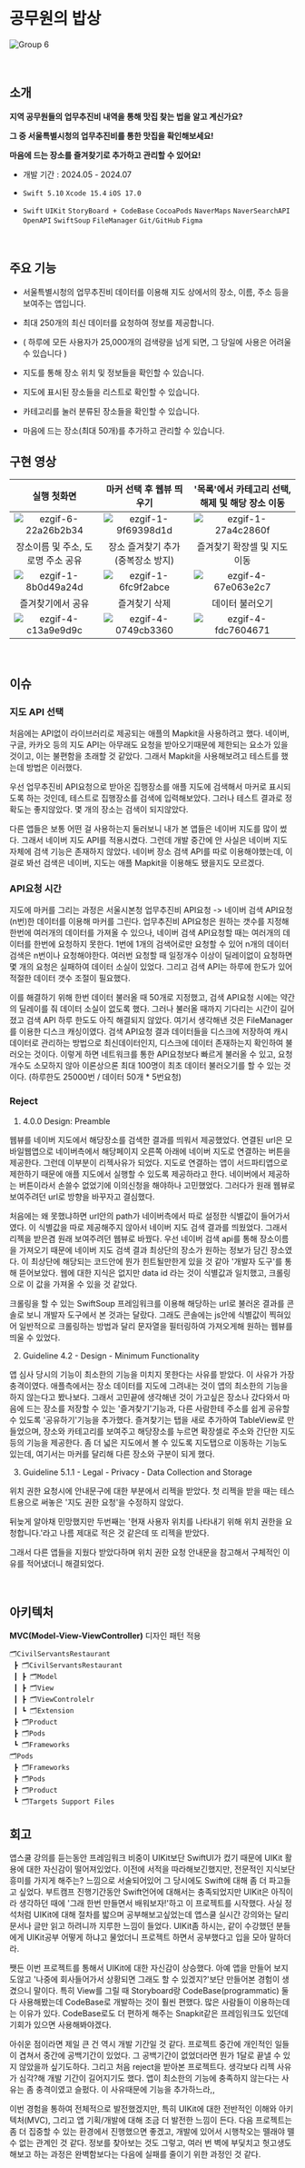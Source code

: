 # 공무원의 밥상

![Group 6](https://github.com/user-attachments/assets/fe5ce496-04a0-40c2-a932-cb132b063fa1)

<br>

## 소개

__지역 공무원들의 업무추진비 내역을 통해 맛집 찾는 법을 알고 계신가요?__

__그 중 서울특별시청의 업무추진비를 통한 맛집을 확인해보세요!__

__마음에 드는 장소를 즐겨찾기로 추가하고 관리할 수 있어요!__

- 개발 기간 : 2024.05 - 2024.07

- `Swift 5.10` `Xcode 15.4` `iOS 17.0`

- `Swift` `UIKit` `StoryBoard + CodeBase` `CocoaPods` `NaverMaps` `NaverSearchAPI` `OpenAPI` `SwiftSoup` `FileManager` `Git/GitHub` `Figma` 

<br>

## 주요 기능

- 서울특별시청의 업무추진비 데이터를 이용해 지도 상에서의 장소, 이름, 주소 등을 보여주는 앱입니다.

- 최대 250개의 최신 데이터를 요청하여 정보를 제공합니다.

- ( 하루에 모든 사용자가 25,000개의 검색량을 넘게 되면, 그 당일에 사용은 어려울 수 있습니다 )

- 지도를 통해 장소 위치 및 정보들을 확인할 수 있습니다.

- 지도에 표시된 장소들을 리스트로 확인할 수 있습니다.

- 카테고리를 눌러 분류된 장소들을 확인할 수 있습니다.

- 마음에 드는 장소(최대 50개)를 추가하고 관리할 수 있습니다.

## 구현 영상

|실행 첫화면|마커 선택 후 웹뷰 띄우기|'목록'에서 카테고리 선택, 해제 및 해당 장소 이동|
|:---:|:---:|:---:|
|![ezgif-6-22a26b2b34](https://github.com/user-attachments/assets/44286dd3-faf1-41de-92cb-61fde75badb9)|![ezgif-1-9f69398d1d](https://github.com/user-attachments/assets/aa3a811c-83bf-4104-bbed-6ad9129d87ed)|![ezgif-1-27a4c2860f](https://github.com/user-attachments/assets/6917cdde-a251-4db3-93de-ddd8c968a991)|
|장소이름 및 주소, 도로명 주소 공유|장소 즐겨찾기 추가(중복장소 방지)|즐겨찾기 확장셀 및 지도 이동|
|![ezgif-1-8b0d49a24d](https://github.com/user-attachments/assets/6b9787c2-65ae-4674-a92a-0f59089d72d7)|![ezgif-1-6fc9f2abce](https://github.com/user-attachments/assets/6e3826e0-5d78-4488-a50a-acb273d1783c)|![ezgif-4-67e063e2c7](https://github.com/user-attachments/assets/1955fede-d55a-4e4b-b5e8-5f8d3bc32438)|
|즐겨찾기에서 공유|즐겨찾기 삭제|데이터 불러오기|
|![ezgif-4-c13a9e9d9c](https://github.com/user-attachments/assets/fc79c68c-4ef3-401b-b788-9a2899aa6965)|![ezgif-4-0749cb3360](https://github.com/user-attachments/assets/a7aabd36-ad26-4916-9a3b-856d07eabb7e)|![ezgif-4-fdc7604671](https://github.com/user-attachments/assets/2a27eda3-9646-45f5-8bff-fea3da1f9277)|

<br>

## 이슈

### 지도 API 선택

 처음에는 API없이 라이브러리로 제공되는 애플의 Mapkit을 사용하려고 했다. 네이버, 구글, 카카오 등의 지도 API는 아무래도
요청을 받아오기때문에 제한되는 요소가 있을 것이고, 이는 불편함을 초래할 것 같았다. 그래서 Mapkit을 사용해보려고 테스트를 했는데 방법은 이러했다.

우선 업무추진비 API요청으로 받아온 집행장소를 애플 지도에 검색해서 마커로 표시되도록 하는 것인데, 테스트로 집행장소를 검색에 입력해보았다.
그러나 테스트 결과로 정확도는 좋지않았다. 몇 개의 장소는 검색이 되지않았다.

다른 앱들은 보통 어떤 걸 사용하는지 둘러보니 내가 본 앱들은 네이버 지도를 많이 썼다. 그래서 네이버 지도 API를 적용시켰다.
그런데 개발 중간에 안 사실은 네이버 지도 자체에 검색 기능은 존재하지 않았다. 네이버 장소 검색 API를 따로 이용해야했는데, 이걸로 봐선 검색은 네이버, 지도는 애플 Mapkit을 이용해도 됐을지도 모르겠다.

### API요청 시간

지도에 마커를 그리는 과정은 서울시본청 업무추진비 API요청 -> 네이버 검색 API요청(n번)한 데이터를 이용해 마커를 그린다.
업무추진비 API요청은 원하는 갯수를 지정해 한번에 여러개의 데이터를 가져올 수 있으나, 네이버 검색 API요청할 때는 여러개의 데이터를 한번에 요청하지 못한다.
1번에 1개의 검색어로만 요청할 수 있어 n개의 데이터 검색은 n번이나 요청해야한다. 여러번 요청할 때 일정개수 이상이 딜레이없이 요청하면 몇 개의 요청은 실패하여 데이터 소실이 있었다.
그리고 검색 API는 하루에 한도가 있어 적절한 데이터 갯수 조절이 필요했다.

이를 해결하기 위해 한번 데이터 불러올 때 50개로 지정했고, 검색 API요청 시에는 약간의 딜레이를 줘 데이터 소실이 없도록 했다.
그러나 불러올 때까지 기다리는 시간이 길어졌고 검색 API 하루 한도도 아직 해결되지 않았다.
여기서 생각해낸 것은 FileManager를 이용한 디스크 캐싱이였다. 검색 API요청 결과 데이터들을 디스크에 저장하여 캐시 데이터로 관리하는 방법으로 최신데이터인지, 디스크에 데이터 존재하는지 확인하여 불러오는 것이다.
이렇게 하면 네트워크를 통한 API요청보다 빠르게 불러올 수 있고, 요청 개수도 소모하지 않아 이론상으론 최대 100명이 최초 데이터 불러오기를 할 수 있는 것이다. (하루한도 25000번 / 데이터 50개 * 5번요청)

### Reject

1. 4.0.0 Design: Preamble

웹뷰를 네이버 지도에서 해당장소를 검색한 결과를 띄워서 제공했었다. 연결된 url은 모바일웹앱으로 네이버측에서 해당페이지 오른쪽 아래에 네이버 지도로 연결하는 버튼을 제공한다.
그런데 이부분이 리젝사유가 되었다. 지도로 연결하는 앱이 서드파티앱으로 제한하기 때문에 애플 지도에서 실행할 수 있도록 제공하라고 한다. 네이버에서 제공하는 버튼이라서 손쓸수 없었기에
이의신청을 해야하나 고민했었다. 그러다가 원래 웹뷰로 보여주려던 url로 방향을 바꾸자고 결심했다.

처음에는 왜 못했냐하면 url안의 path가 네이버측에서 따로 설정한 식별값이 들어가서였다. 이 식별값을 따로 제공해주지 않아서 네이버 지도 검색 결과를 띄웠었다.
그래서 리젝을 받은겸 원래 보여주려던 웹뷰로 바꿨다.
우선 네이버 검색 api를 통해 장소이름을 가져오기 때문에 네이버 지도 검색 결과 최상단의 장소가 원하는 정보가 담긴 장소였다.
이 최상단에 해당되는 코드안에 뭔가 힌트될만한게 있을 것 같아 '개발자 도구'를 통해 뜯어보았다. 웹에 대한 지식은 없지만 data id 라는 것이 식별값과 일치했고,
크롤링으로 이 값을 가져올 수 있을 것 같았다.

크롤링을 할 수 있는 SwiftSoup 프레임워크를 이용해 해당하는 url로 불러온 결과를 콘솔로 보니 개발자 도구에서 본 것과는 달랐다.
그래도 콘솔에는 js안에 식별값이 찍혀있어 일반적으로 크롤링하는 방법과 달리 문자열을 필터링하여 가져오게해 원하는 웹뷰를 띄울 수 있었다.

2. Guideline 4.2 - Design - Minimum Functionality

앱 심사 당시의 기능이 최소한의 기능을 미치지 못한다는 사유를 받았다. 이 사유가 가장 충격이였다. 애플측에서는 장소 데이터를 지도에 그려내는 것이 앱의 최소한의 기능을 하지 않는다고 봤나보다.
그래서 고민끝에 생각해낸 것이 가고싶은 장소나 갔다와서 마음에 드는 장소를 저장할 수 있는 '즐겨찾기'기능과, 다른 사람한테 주소를 쉽게 공유할 수 있도록 '공유하기'기능을 추가했다.
즐겨찾기는 탭을 새로 추가하여 TableView로 만들었으며, 장소와 카테고리를 보여주고 해당장소를 누르면 확장셀로 주소와 간단한 지도 등의 기능을 제공한다.
좀 더 넓은 지도에서 볼 수 있도록 지도탭으로 이동하는 기능도 있는데, 여기서는 마커를 달리해 다른 장소와 구분이 되게 했다.

3. Guideline 5.1.1 - Legal - Privacy - Data Collection and Storage

위치 권한 요청시에 안내문구에 대한 부분에서 리젝을 받았다. 첫 리젝을 받을 때는 테스트용으로 써놓은 '지도 권한 요청'을 수정하지 않았다.

뒤늦게 알아채 민망했지만 두번째는 '현재 사용자 위치를 나타내기 위해 위치 권한을 요청합니다.'라고 나름 제대로 적은 것 같은데 또 리젝을 받았다.

그래서 다른 앱들을 지웠다 받았다하며 위치 권한 요청 안내문을 참고해서 구체적인 이유를 적어냈더니 해결되었다.

<br>

## 아키텍처

__MVC(Model-View-ViewController)__ 디자인 패턴 적용
```
🗂CivilServantsRestaurant
 ┣ 🗂CivilServantsRestaurant
 ┃ ┣ 🗂Model
 ┃ ┣ 🗂View
 ┃ ┣ 🗂ViewControlelr
 ┃ ┗ 🗂Extension
 ┣ 🗂Product
 ┣ 🗂Pods
 ┗ 🗂Frameworks
🗂Pods
 ┣ 🗂Frameworks
 ┣ 🗂Pods
 ┣ 🗂Product
 ┗ 🗂Targets Support Files
```

## 회고

 앱스쿨 강의를 듣는동안 프레임워크 비중이 UIKit보단 SwiftUI가 컸기 때문에 UIKit 활용에 대한 자신감이 떨어져있었다.
 이전에 서적을 따라해보긴했지만, 전문적인 지식보단 흥미를 가지게 해주는? 느낌으로 서술되어있어 그 당시에도 Swift에 대해 좀 더 파고들고 싶었다.
 부트캠프 진행기간동안 Swift언어에 대해서는 충족되었지만 UIKit은 아직이라 생각하던 때에 '그래 한번 만들면서 배워보자!'하고 이 프로젝트를 시작했다.
 사실 정석처럼 UIKit에 대해 절차를 밟으며 공부해보고싶었는데 앱스쿨 실시간 강의와는 달리 문서나 글만 읽고 하려니까 지루한 느낌이 들었다.
 UIKit좀 하시는, 같이 수강했던 분들에게 UIKit공부 어떻게 하냐고 물었더니 프로젝트 하면서 공부했다고 입을 모아 말하더라.

 쨋든 이번 프로젝트를 통해서 UIKit에 대한 자신감이 상승했다.
 아예 앱을 만들어 보지도않고 '나중에 회사들어가서 상황되면 그래도 할 수 있겠지?'보단 만들어본 경험이 생겼으니 말이다.
 특히 View를 그릴 때 Storyboard랑 CodeBase(programmatic) 둘 다 사용해봤는데 CodeBase로 개발하는 것이 훨씬 편했다.
 많은 사람들이 이용하는데는 이유가 있다. CodeBase로도 더 편하게 해주는 Snapkit같은 프레임워크도 있던데 기회가 있으면 사용해봐야겠다.

 아쉬운 점이라면 제일 큰 건 역시 개발 기간일 것 같다. 프로젝트 중간에 개인적인 일들이 겹쳐서 중간에 공백기간이 있었다.
 그 공백기간이 없었더라면 뭔가 1달로 끝낼 수 있지 않았을까 싶기도하다.
 그리고 처음 reject을 받아본 프로젝트다. 생각보다 리젝 사유가 심각?해 개발 기간이 길어지기도 했다.
 앱이 최소한의 기능에 충족하지 않는다는 사유는 좀 충격이였고 슬펐다. 이 사유때문에 기능을 추가하느라,,

 이번 경험을 통하여 전체적으로 발전했겠지만, 특히 UIKit에 대한 전반적인 이해와 아키텍처(MVC), 그리고 앱 기획/개발에 대해 조금 더 발전한 느낌이 든다.
 다음 프로젝트는 좀 더 집중할 수 있는 환경에서 진행했으면 좋겠고, 개발에 있어서 시행착오는 뗄래야 뗄 수 없는 관계인 것 같다.
 정보를 찾아보는 것도 그렇고, 여러 번 벽에 부딫치고 헛고생도 해보고 하는 과정은 완벽함보다는 다음에 실패를 줄이기 위한 과정인 것 같다.

